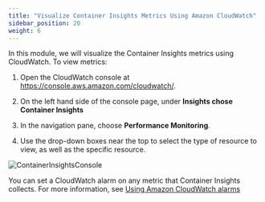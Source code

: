 ```yaml
---
title: "Visualize Container Insights Metrics Using Amazon CloudWatch"
sidebar_position: 20
weight: 6
---
```


In this module, we will visualize the Container Insights metrics using CloudWatch. To view metrics:

1. Open the CloudWatch console at https://console.aws.amazon.com/cloudwatch/.

2. On the left hand side of the console page, under **Insights chose Container Insights**

3. In the navigation pane, choose **Performance Monitoring**.

4. Use the drop-down boxes near the top to select the type of resource to view, as well as the specific resource.

![ContainerInsightsConsole](/img/container-insights/container-inisghts-metrics-console.jpg)

You can set a CloudWatch alarm on any metric that Container Insights collects. For more information, see [Using Amazon CloudWatch alarms](https://docs.aws.amazon.com/AmazonCloudWatch/latest/monitoring/AlarmThatSendsEmail.html)

